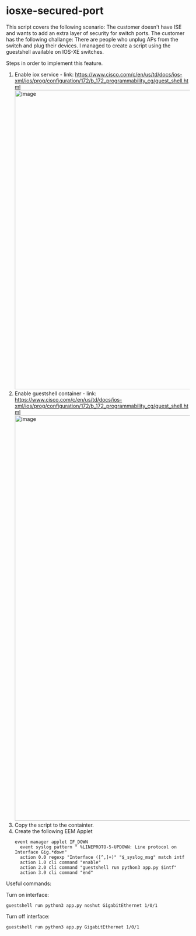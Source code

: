 # iosxe-secured-port

This script covers the following scenario: The customer doesn't have ISE and wants to add an extra layer of security for switch ports.
The customer has the following challange: There are people who unplug APs from the switch and plug their devices.
I managed to create a script using the guestshell available on IOS-XE switches.

Steps in order to implement this feature.
1. Enable iox service - link: https://www.cisco.com/c/en/us/td/docs/ios-xml/ios/prog/configuration/172/b_172_programmability_cg/guest_shell.html<img width="819" alt="image" src="https://github.com/CozmaSerban/iosxe-secured-port/assets/10424327/d5d6179a-6db1-4c26-84d5-36641f2fd119">
2. Enable guestshell container - link: https://www.cisco.com/c/en/us/td/docs/ios-xml/ios/prog/configuration/172/b_172_programmability_cg/guest_shell.html<img width="1110" alt="image" src="https://github.com/CozmaSerban/iosxe-secured-port/assets/10424327/ade71cdc-e1bf-4fc1-9fbc-ac55a777712f">
3. Copy the script to the containter.
4. Create the following EEM Applet
   ```
   event manager applet IF_DOWN
     event syslog pattern " %LINEPROTO-5-UPDOWN: Line protocol on Interface Gig.*down"
     action 0.0 regexp "Interface ([^,]+)" "$_syslog_msg" match intf
     action 1.0 cli command "enable"
     action 2.0 cli command "guestshell run python3 app.py $intf"
     action 3.0 cli command "end"
   ```

Useful commands:

Turn on interface: 
```
guestshell run python3 app.py noshut GigabitEthernet 1/0/1
```
Turn off interface: 
```
guestshell run python3 app.py GigabitEthernet 1/0/1
```

